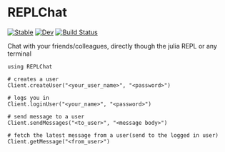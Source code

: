 # REPLChat

[![Stable](https://img.shields.io/badge/docs-stable-blue.svg)](https://Sov-trotter.github.io/REPLChat.jl/stable)
[![Dev](https://img.shields.io/badge/docs-dev-blue.svg)](https://Sov-trotter.github.io/REPLChat.jl/dev)
[![Build Status](https://github.com/Sov-trotter/REPLChat.jl/workflows/CI/badge.svg)](https://github.com/Sov-trotter/REPLChat.jl/actions)

Chat with your friends/colleagues, directly though the julia REPL or any terminal


```
using REPLChat

# creates a user
Client.createUser("<your_user_name>", "<password>")

# logs you in
Client.loginUser("<your_name>", "<password>")

# send message to a user
Client.sendMessages("<to_user>", "<message body>")

# fetch the latest message from a user(send to the logged in user)
Client.getMessage("<from_user>")
```
